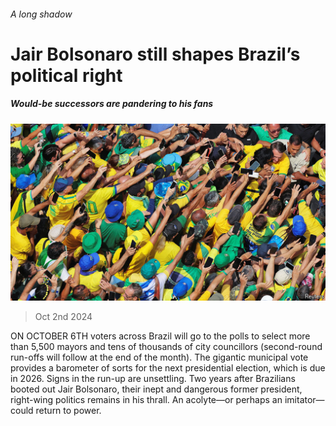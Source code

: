 ###### A long shadow

# Jair Bolsonaro still shapes Brazil’s political right 

##### Would-be successors are pandering to his fans 

![image](images/20241005_AMP002.jpg) 

> Oct 2nd 2024 

ON OCTOBER 6TH voters across Brazil will go to the polls to select more than 5,500 mayors and tens of thousands of city councillors (second-round run-offs will follow at the end of the month). The gigantic municipal vote provides a barometer of sorts for the next presidential election, which is due in 2026. Signs in the run-up are unsettling. Two years after Brazilians booted out Jair Bolsonaro, their inept and dangerous former president, right-wing politics remains in his thrall. An acolyte—or perhaps an imitator—could return  to power.

